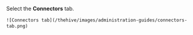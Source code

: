 Select the **Connectors** tab.

    ![Connectors tab](/thehive/images/administration-guides/connectors-tab.png)